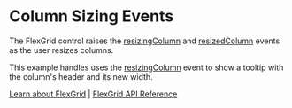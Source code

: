 Column Sizing Events
====================

The FlexGrid control raises the [resizingColumn](https://www.grapecity.com/wijmo/api/classes/wijmo_grid.flexgrid.html#resizingcolumn) and [resizedColumn](https://www.grapecity.com/wijmo/api/classes/wijmo_grid.flexgrid.html#resizedrow) events as the user resizes 
columns.

This example handles uses the [resizingColumn](https://www.grapecity.com/wijmo/api/classes/wijmo_grid.flexgrid.html#resizingcolumn) event to show a tooltip with the column's header and its new width.

[Learn about FlexGrid](https://www.grapecity.com/wijmo/flexgrid-javascript-data-grid) | [FlexGrid API Reference](https://www.grapecity.com/wijmo/api/classes/wijmo_grid.flexgrid.html)